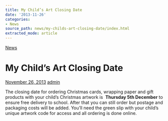 ```yaml
---
title: My Child’s Art Closing Date
date: '2013-11-26'
categories:
- News
source_path: news/my-childs-art-closing-date/index.html
extracted_mode: article
---
```

[News](/news/)

# My Child’s Art Closing Date

[November 26, 2013](/news/my-childs-art-closing-date/) [admin](author/admin/)

The closing date for ordering Christmas cards, wrapping paper and gift products with your child’s Christmas artwork is&nbsp; **Thursday 5th December** to ensure free delivery to school. After that you can still order but postage and packaging costs will be added. You’ll need the green slip with your child’s unique artwork code for access and all ordering is done online.
